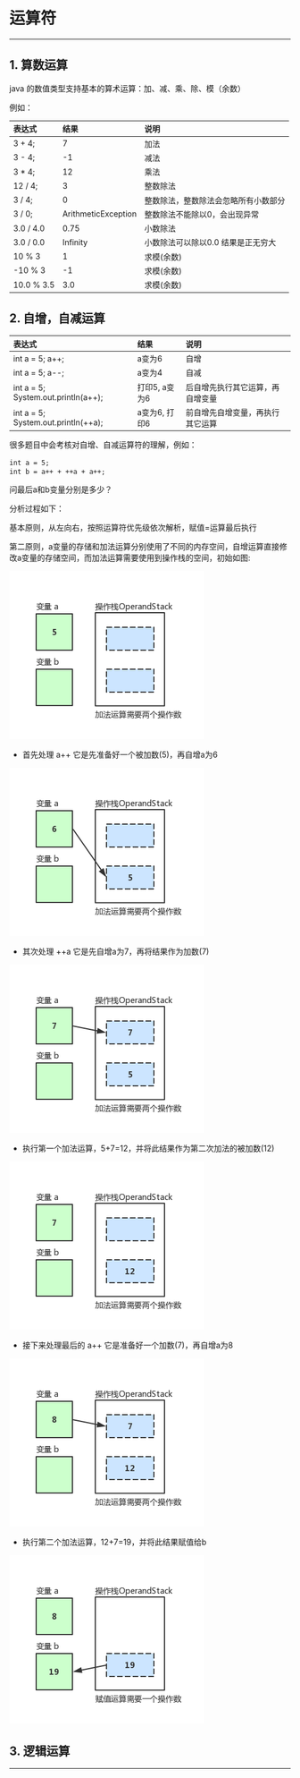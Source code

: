 # 运算符

---

## 1. 算数运算

java 的数值类型支持基本的算术运算：加、减、乘、除、模（余数）

例如：

| 表达式 | 结果 | 说明 |
| :--- | :--- | :--- |
| 3 + 4; | 7 | 加法 |
| 3 - 4; | -1 | 减法 |
| 3 \* 4; | 12 | 乘法 |
| 12 / 4; | 3 | 整数除法 |
| 3 / 4; | 0 | 整数除法，整数除法会忽略所有小数部分 |
| 3 / 0; | ArithmeticException | 整数除法不能除以0，会出现异常 |
| 3.0 / 4.0 | 0.75 | 小数除法 |
| 3.0 / 0.0 | Infinity | 小数除法可以除以0.0 结果是正无穷大 |
| 10 % 3 | 1 | 求模(余数) |
| -10 % 3 | -1 | 求模(余数) |
| 10.0 % 3.5 | 3.0 | 求模(余数) |

## 2. 自增，自减运算
| 表达式 | 结果 | 说明 |
| :--- | :--- | :--- |
| int a = 5; a++; | a变为6 | 自增 |
| int a = 5; a--; | a变为4 | 自减 |
| int a = 5; System.out.println(a++); | 打印5, a变为6 | 后自增先执行其它运算，再自增变量 |
| int a = 5; System.out.println(++a); | a变为6, 打印6 | 前自增先自增变量，再执行其它运算 |

很多题目中会考核对自增、自减运算符的理解，例如：

```
int a = 5;
int b = a++ + ++a + a++;
```

问最后a和b变量分别是多少？

分析过程如下：

基本原则，从左向右，按照运算符优先级依次解析，赋值=运算最后执行

第二原则，a变量的存储和加法运算分别使用了不同的内存空间，自增运算直接修改a变量的存储空间，而加法运算需要使用到操作栈的空间，初始如图:

![](/chapter_01/3_1.png)

* 首先处理 a++ 它是先准备好一个被加数(5)，再自增a为6

![](/chapter_01/3_2.png)

* 其次处理 ++a 它是先自增a为7，再将结果作为加数(7)

![](/chapter_01/3_3.png)

* 执行第一个加法运算，5+7=12，并将此结果作为第二次加法的被加数(12)

![](/chapter_01/3_4.png)

* 接下来处理最后的 a++ 它是准备好一个加数(7)，再自增a为8

![](/chapter_01/3_5.png)

* 执行第二个加法运算，12+7=19，并将此结果赋值给b

![](/chapter_01/3_6.png)

## 3. 逻辑运算


---



